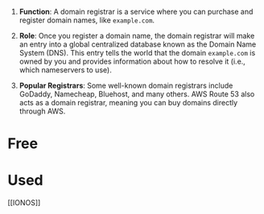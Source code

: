 1. **Function**: A domain registrar is a service where you can purchase and register domain names, like `example.com`.
    
2. **Role**: Once you register a domain name, the domain registrar will make an entry into a global centralized database known as the Domain Name System (DNS). This entry tells the world that the domain `example.com` is owned by you and provides information about how to resolve it (i.e., which nameservers to use).
    
3. **Popular Registrars**: Some well-known domain registrars include GoDaddy, Namecheap, Bluehost, and many others. AWS Route 53 also acts as a domain registrar, meaning you can buy domains directly through AWS.


# Free

# Used
[[IONOS]]


